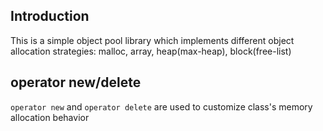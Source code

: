 ## Introduction

This is a simple object pool library which implements different object allocation strategies: malloc, array, heap(max-heap), block(free-list)

## operator new/delete
`operator new` and `operator delete` are used to customize class's memory allocation behavior
